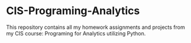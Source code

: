 # CIS-Programing-Analytics
This repository contains all my homework assignments and projects from my CIS course: Programing for Analytics utilizing Python.
